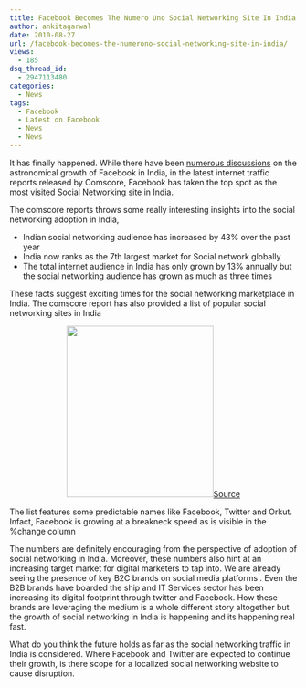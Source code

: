 ```yaml
---
title: Facebook Becomes The Numero Uno Social Networking Site In India
author: ankitagarwal
date: 2010-08-27
url: /facebook-becomes-the-numerono-social-networking-site-in-india/
views:
  - 185
dsq_thread_id:
  - 2947113480
categories:
  - News
tags:
  - Facebook
  - Latest on Facebook
  - News
  - News
---
```

It has finally happened. While there have been <a href="http://fbknol.com/facebooks-new-higest-traffic-record-june-2010/" onclick="_gaq.push(['_trackEvent', 'outbound-article', 'http://fbknol.com/facebooks-new-higest-traffic-record-june-2010/', 'numerous discussions']);" >numerous discussions</a> on the astronomical growth of Facebook in India, in the latest internet traffic reports released by Comscore, Facebook has taken the top spot as the most visited Social Networking site in India.

The comscore reports throws some really interesting insights into the social networking adoption in India,

  * Indian social networking audience has increased by 43% over the past year
  * India now ranks as the 7th largest market for Social network globally
  * The total internet audience in India has only grown by 13% annually but the social networking audience has grown as much as three times

These facts suggest exciting times for the social networking marketplace in India. The comscore report has also provided a list of popular social networking sites in India

<p style="text-align: center">
  <a href="http://www.comscore.com/Press_Events/Press_Releases/2010/8/Facebook_Captures_Top_Spot_among_Social_Networking_Sites_in_India" onclick="_gaq.push(['_trackEvent', 'outbound-article', 'http://www.comscore.com/Press_Events/Press_Releases/2010/8/Facebook_Captures_Top_Spot_among_Social_Networking_Sites_in_India', 'Source']);" rel="nofollow"  target="_blank"><img class="size-medium  aligncenter wp-image-50072" src="http://cdn.devilsworkshop.org/files/2010/08/Facebook_Socialnetworking_India-257x300.jpg" alt="" width="257" height="300" />Source</a>
</p>

The list features some predictable names like Facebook, Twitter and Orkut. Infact, Facebook is growing at a breakneck speed as is visible in the %change column

The numbers are definitely encouraging from the perspective of adoption of social networking in India. Moreover, these numbers also hint at an increasing target market for digital marketers to tap into. We are already seeing the presence of key B2C brands on social media platforms . Even the B2B brands have boarded the ship and IT Services sector has been increasing its digital footprint through twitter and Facebook. How these brands are leveraging the medium is a whole different story altogether but the growth of social networking in India is happening and its happening real fast.

What do you think the future holds as far as the social networking traffic in India is considered. Where Facebook and Twitter are expected to continue their growth, is there scope for a localized social networking website to cause disruption.
